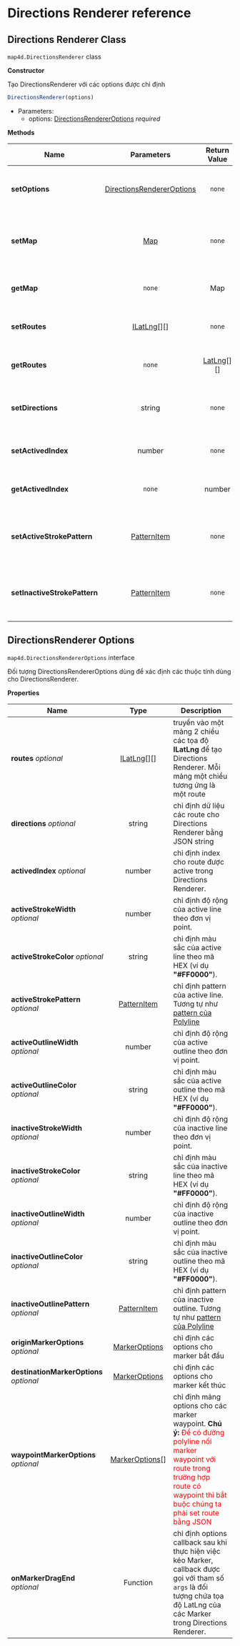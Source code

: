 # Directions Renderer reference

## Directions Renderer Class

`map4d.DirectionsRenderer` class

**Constructor** 

Tạo DirectionsRenderer với các options được chỉ định

```js
DirectionsRenderer(options)
```

- Parameters:
  - options: [DirectionsRendererOptions](/reference/directions-renderer?id=directionsrenderer-options) *required*

**Methods**

| Name                         | Parameters                              | Return Value | Description                                                                            |
|------------------------------|:---------------------------------------:|:------------:|----------------------------------------------------------------------------------------|
| **setOptions**|[DirectionsRendererOptions](/reference/directions-renderer?id=directionsrenderer-options)|`none`| Set options dùng để xác định các thuộc tính dùng cho DirectionsRenderer |
| **setMap**                   | [Map](/reference/map?id=map-class)      | `none`       | Thêm Directions Renderer vào map, nếu set map là **null** thì Directions Renderer sẽ bị xóa khỏi map |
| **getMap**                   | `none`                                  | Map          | Lấy đối tượng map mà Directions Renderer được thêm vào                                 |
| **setRoutes**                | [ILatLng](/reference/coordinates?id=ilatlng)[][]| `none`| Set mảng tọa độ các routes cho Directions Renderer                                    |
| **getRoutes**                | `none` |  [LatLng](/reference/coordinates?id=latlng)[][]| Get mảng tạo độ các routes của Directions Renderer                                    |
| **setDirections**            | string                                  | `none`       | Set dữ liệu các route cho Directions Renderer bằng JSON string                         |
| **setActivedIndex**          | number                                  | `none`       | Set index của route muốn active trong Directions Renderer                              |
| **getActivedIndex**          | `none`                                  | number       | Get index của route đang active trong Directions Renderer                              |
| **setActiveStrokePattern**   | [PatternItem](/reference/map?id=patternitem)| `none`   | Set pattern cho active line trong Directions Renderer. Tương tự như [pattern của Polyline](/guides/polyline?id=_4-tạo-một-polyline-sử-dụng-pattern)|
| **setInactiveStrokePattern** | [PatternItem](/reference/map?id=patternitem)| `none`   | Set pattern cho inactive line trong Directions Renderer. Tương tự như [pattern của Polyline](/guides/polyline?id=_4-tạo-một-polyline-sử-dụng-pattern)|

## DirectionsRenderer Options

`map4d.DirectionsRendererOptions` interface

Đối tượng DirectionsRendererOptions dùng để xác định các thuộc tính dùng cho DirectionsRenderer.

**Properties**

| Name                         | Type                | Description                                                                                                                                                           |
|------------------------------|:-------------------:|-----------------------------------------------------------------------------------------------------------------------------------------------------------------------|
| **routes** *optional*        |[ILatLng](/reference/coordinates?id=ilatlng)[][]| truyền vào một mảng 2 chiều các tọa độ **ILatLng** để tạo Directions Renderer. Mỗi mảng một chiều tương ứng là một route                   |
| **directions** *optional*    | string              | chỉ định dữ liệu các route cho Directions Renderer bằng JSON string                               |
| **activedIndex** *optional*  | number              | chỉ định index cho route được active trong Directions Renderer.                                   |
| **activeStrokeWidth** *optional*   | number        | chỉ định độ rộng của active line theo đơn vị point.                                               |
| **activeStrokeColor** *optional*   | string        | chỉ định màu sắc của active line theo mã HEX (ví dụ **"#FF0000"**).                               |
| **activeStrokePattern** *optional* |[PatternItem](/reference/map?id=patternitem)| chỉ định pattern của active line. Tương tự như [pattern của Polyline](/guides/polyline?id=_4-tạo-một-polyline-sử-dụng-pattern)|
| **activeOutlineWidth** *optional*  | number        | chỉ định độ rộng của active outline theo đơn vị point.                                            |
| **activeOutlineColor** *optional*  | string        | chỉ định màu sắc của active outline theo mã HEX (ví dụ **"#FF0000"**).                            |
| **inactiveStrokeWidth** *optional* | number        | chỉ định độ rộng của inactive line theo đơn vị point.                                             |
| **inactiveStrokeColor** *optional* | string        | chỉ định màu sắc của inactive line theo mã HEX (ví dụ **"#FF0000"**).                             |
| **inactiveOutlineWidth** *optional*| number        | chỉ định độ rộng của inactive outline theo đơn vị point.                                          |
| **inactiveOutlineColor** *optional*| string        | chỉ định màu sắc của inactive outline theo mã HEX (ví dụ **"#FF0000"**).                          |
| **inactiveOutlinePattern** *optional*|[PatternItem](/reference/map?id=patternitem)| chỉ định pattern của inactive outline. Tương tự như [pattern của Polyline](/guides/polyline?id=_4-tạo-một-polyline-sử-dụng-pattern)|
| **originMarkerOptions** *optional* |[MarkerOptions](/reference/marker?id=marker-options)       | chỉ định các options cho marker bắt đầu               |
| **destinationMarkerOptions** *optional*|[MarkerOptions](/reference/marker?id=marker-options)   | chỉ định các options cho marker kết thúc              |
| **waypointMarkerOptions** *optional*|[MarkerOptions](/reference/marker?id=marker-options)[]    | chỉ định mảng options cho các marker waypoint. **Chú ý:** <span style="color:red">Để có đường polyline nối marker waypoint với route trong trường hợp route có waypoint thì bắt buộc chúng ta phải set route bằng JSON</span>|
| **onMarkerDragEnd** *optional*| Function           | chỉ định options callback sau khi thực hiện việc kéo Marker, callback được gọi với tham số `args` là đối tượng chứa tọa độ LatLng của các Marker trong Directions Renderer.|
